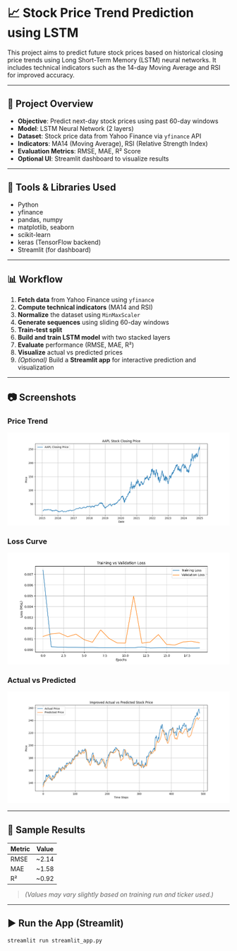 # 📈 Stock Price Trend Prediction using LSTM

This project aims to predict future stock prices based on historical closing price trends using Long Short-Term Memory (LSTM) neural networks. It includes technical indicators such as the 14-day Moving Average and RSI for improved accuracy.

---

## 🚀 Project Overview

- **Objective**: Predict next-day stock prices using past 60-day windows
- **Model**: LSTM Neural Network (2 layers)
- **Dataset**: Stock price data from Yahoo Finance via `yfinance` API
- **Indicators**: MA14 (Moving Average), RSI (Relative Strength Index)
- **Evaluation Metrics**: RMSE, MAE, R² Score
- **Optional UI**: Streamlit dashboard to visualize results

---

## 🧠 Tools & Libraries Used

- Python
- yfinance
- pandas, numpy
- matplotlib, seaborn
- scikit-learn
- keras (TensorFlow backend)
- Streamlit (for dashboard)

---

## 📊 Workflow

1. **Fetch data** from Yahoo Finance using `yfinance`
2. **Compute technical indicators** (MA14 and RSI)
3. **Normalize** the dataset using `MinMaxScaler`
4. **Generate sequences** using sliding 60-day windows
5. **Train-test split**
6. **Build and train LSTM model** with two stacked layers
7. **Evaluate** performance (RMSE, MAE, R²)
8. **Visualize** actual vs predicted prices
9. *(Optional)* Build a **Streamlit app** for interactive prediction and visualization

---

## 📷 Screenshots

### Price Trend
![Price Trend](./data/notebook/price_plot.png)

### Loss Curve
![Loss Curve](./data/notebook/loss_curve.png)

### Actual vs Predicted
![Prediction](./data/notebook/actual_vs_predicted_with_indicators.png)

---

## 🧪 Sample Results

| Metric | Value |
|--------|-------|
| RMSE   | ~2.14 |
| MAE    | ~1.58 |
| R²     | ~0.92 |

> *(Values may vary slightly based on training run and ticker used.)*

---

## ▶️ Run the App (Streamlit)

```bash
streamlit run streamlit_app.py